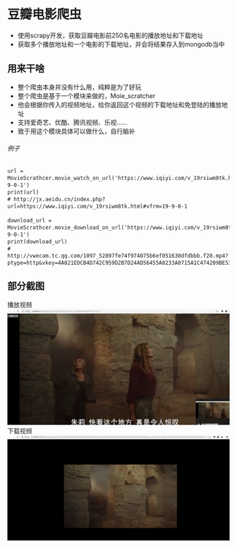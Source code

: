 
# 豆瓣电影爬虫

- 使用scrapy开发，获取豆瓣电影前250名电影的播放地址和下载地址
- 获取多个播放地址和一个电影的下载地址，并会将结果存入到mongodb当中 



用来干啥
----------------

* 整个爬虫本身并没有什么用，纯粹是为了好玩
* 整个爬虫是基于一个模块来做的，Moie_scratcher 
* 他会根据你传入的视频地址，给你返回这个视频的下载地址和免登陆的播放地址
* 支持爱奇艺、优酷、腾讯视频、乐视……
* 致于用这个模块具体可以做什么，自行脑补


###### 例子
```
url = MovieScrathcer.movie_watch_on_url('https://www.iqiyi.com/v_19rsiwm8tk.html#vfrm=19-9-0-1')
print(url) 
# http://jx.aeidu.cn/index.php?url=https://www.iqiyi.com/v_19rsiwm8tk.html#vfrm=19-9-0-1

download_url = MovieScrathcer.movie_download_on_url('https://www.iqiyi.com/v_19rsiwm8tk.html#vfrm=19-9-0-1')
print(download_url)
# http://vwecam.tc.qq.com/1097_52897fe74f974075b6ef051630dfdbbb.f20.mp4?ptype=http&vkey=4A821EDCB4D742C959D2B7D24AD56455A8233A0715A1C474209BE53E5A0DC774593237F66DC691A3FA0606762D99A02887D213524E8E099D
```

部分截图
----------------
播放视频
![Image text](https://github.com/qiyuebuku/img-folder/blob/master/DouBanMovie/%E6%89%B9%E6%B3%A8%202019-05-17%20144121.png)
下载视频
![Image text](https://github.com/qiyuebuku/img-folder/blob/master/DouBanMovie/%E6%89%B9%E6%B3%A8%202019-05-17%20144210.png)



